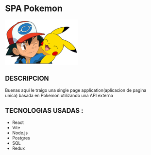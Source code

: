 

# SPA Pokemon

<img height="150" src="./pokemon.png" />

## DESCRIPCION

Buenas aqui le traigo una single page application(aplicacion de pagina unica) basada en Pokemon utilizando una 
API externa

## TECNOLOGIAS USADAS : 

- React
- Vite
- Node.js
- Postgres
- SQL
- Redux
